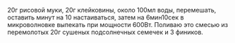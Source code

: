 20г рисовой муки, 20г клейковины, около 100мл воды, перемешать, оставить минут на 10 настаиваться, затем на 6мин10сек в микроволновке выпекать при мощности 600Вт. Поливаю это смесью из перемолотых 20г сушеных подсолнечных семечек и 3 фиников.